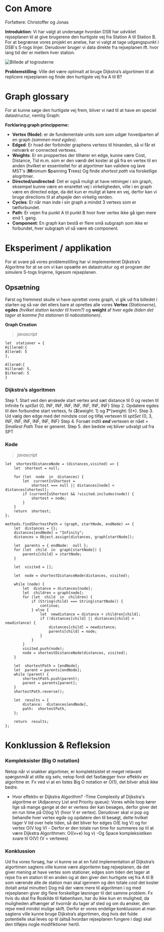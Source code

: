 
# Con Amore
Forfattere: Christoffer og Jonas

**Introduktion**: 
Vi har valgt at undersøge hvordan DSB har udviklet rejseplanen til at give brugerene den hurtigste vej fra Station A til Station B.
For at begrænse vores projekt en anelse, har vi valgt at tage udgangspunkt i DSB's S-togs linjer. Derudover bruger vi data direkte fra rejseplanen ift. hvor lang tid der er mellem hver station.

![Billede af togrouterne](https://www.dsb.dk/globalassets/trafikinformation/kort/nyt-s-togskort-med-koge-nord.png) 

**Problemstilling**: Ville det være optimalt at bruge Dijkstra’s algortimen til at replicere rejseplanen og finde den hurtigste vej fra A til B?


# Graph glossary
For at kunne søge den hurtigste vej frem, bliver vi nød til at have en speciel datastructur, nemlig Graph:

**Forklaring graph principperne:** 
- **Vertex (Node)**: er de fundementale units som som udgør hovedparten af en graph *(sammen med egdes)*. 
- **Edged**: Er hvad der forbinder graphens vertexs til hinanden, så vi får et netværk er connected vertexes.
- **Weights**: Er en propperties der tilhører en edge, kunne være Cost, Distance, Tid m.m. som er den værdi det koster at gå fra en vertex til en anden (hvilket er essentiellet for at algortimer kan validere og lave MST's (**M**inimum **S**panning **T**rees)  Og finde *shortest path* via forskellige alogritmer. 
- **Directed/undirected**: Det er også muligt at have retninger i sin graph, eksempel kunne være en ensrettet vej i virkeligheden, ville i en graph være en directed edge, da det kun er muligt at køre en vej, derfor kan vi bruge directions til at afspejle den virkelig verden.
- **Cycles**: Er når man inde i sin graph a mindst 3 vertexs som er tætforbundet.
- **Path**: Er vejen fra punkt A til punkt B hvor hver vertex ikke gå igen mere end 1. gang. 
- **Component**: En graph kan bestå er flere små subgraph som ikke er forbundet, hver subgraph vil så være eb component.


# Eksperiment / applikation 
 For at svare på vores problemstilling har vi implementeret Dijkstra’s Algoritme for at se om vi kan opsætte en datastruktur og et program der simulere S-togs linjerne, ligesom rejseplanen.  

## Opsætning 
Først og fremmest skulle vi have oprettet vores graph, vi gik ud fra billedet i starten og så var det ellers bare at oprettes alle vores **Vertex** *(Stationerne)*, **egdes** *(hvilket station kender til hvem?)* og **weight** af hver egde *(tiden det tager at komme fra stationen til nabostationen)*.

**Graph Creation**
> *javascript*
> 
	let  stationer = {
	Hillerød:{
	Allerød: 5
	},

	Allerød:{
	Hillerød: 5,
	Birkerød: 5
	}

### Dijkstra’s algoritmen

Step 1. Start ved den ønskede start vertex  and sæt distance til 0 og resten til Infinite fx _sptSet_ {0, INF, INF, INF, INF, INF, INF, INF}
Step 2. Opdatere egdes til den forbundne start vertexs, fx (**3**(weight: 1) og **7***(weight: 5)*). 
Step 3. Ud vælg den edge med det mindste cost og tilføj vertexen til _sptSet_ {0, 3, INF, INF, INF, INF, INF, INF}
Step 4. Forsæt indtil ***end*** vertexen er nået
= *Smallest Path Tree* er generet. 
Step 5. den bedste vej bliver udvalgt ud fra SPT 

###  Kode 

> *javascript*

```
let  shortestDistanceNode = (distances,visited) => {
	let  shortest = null;
	
	for (let  node  in  distances) {
		let  currentIsShortest =
			shortest === null || distances[node] < distances[shortest];
		if (currentIsShortest && !visited.includes(node)) {
			shortest = node;
		}
	}
	return  shortest;
};

methods.findShortestPath = (graph, startNode, endNode) => {
	let  distances = {};
	distances[endNode] = "Infinity";
	distances = Object.assign(distances, graph[startNode]);
	
	let  parents = { endNode:  null };
	for (let  child  in  graph[startNode]) {
		parents[child] = startNode;
	}
	
	let  visited = [];
	
	let  node = shortestDistanceNode(distances, visited);
	
	while (node) {
		let  distance = distances[node];
		let  children = graph[node];
		for (let  child  in  children) {
			if (String(child) === String(startNode)) {
				continue;
			} else {
				let  newdistance = distance + children[child];
				if (!distances[child] || distances[child] > newdistance) {
					distances[child] = newdistance;
					parents[child] = node;
				}
			}
		}
		visited.push(node);
		node = shortestDistanceNode(distances, visited);
	}
	
	let  shortestPath = [endNode];
	let  parent = parents[endNode];
	while (parent) {
		shortestPath.push(parent);
		parent = parents[parent];
	}
	shortestPath.reverse();
	
	let  results = {
		distance:  distances[endNode],
		path:  shortestPath,
	};
	
	return  results;
};
```
    

# Konklussion & Refleksion 
### Kompleksister (Big O notation)
Netop når vi snakker algortimer, er komplektsistet et meget relavant spørgsnmål at stille sig selv, netop fordi det fastlægger hvor effektiv en algoritme er. Fx ved vi at en listes Big O notation er O(1), det bliver altså ikke bedre.
- Hvor effektiv er Dijkstra Algorithm?
-Time Complexity af Dijkstra's algoritme er (Adjacency List and Priority queue):
Vores while loop kører lige så mange gange at der er vertexs der kan besøges, derfor giver det en run time på O(log V) (hvor V er vertex). Derudover skal vi pop og behandle hver vertex egde og opdatere den til besøgt, dette hvilket tager V tid over hele tiden, så det bliver for edges O(E log V) og for vertex  O(V log V) - Derfor er den totale run time for summeres op til at være Dijkstra Algorithmen: 
O((v+e) log v)
-Og Space kompleksistiken svare til O(V) (V = vertexes) 

### Konklussion
Ud fra vores forsøg, har vi kunne se at en fuld implementation af Dijkstra’s algortimen sagtens ville kunne være algoritemn bag rejseplanen, da det giver mening at have vertex som stationer, edges som tiden det tager at rejse fra en station til en anden og at den giver den hurtigste vej fra A til B som værende alle de station man skal igennem og den totale _cost_ det koster (totalt antal minutter)
Dog må der være mere til algoritmen i og med rejseplanen giver dig flere forskellige løsninger til det samme problem. Fx hvis du skal fra Roskilde til København, har du ikke kun en mulighed, da muligheden afhænger af hvornår du tager af sted og om du ønsker, den rejse med mindst mulige skift. 
Derfor er vores endelige konklussion at man sagtens ville kunne bruge Dijkstra’s algortimen, dog hvis det fulde potentielle skal leves op til (altså hvordan rejseplanen fungere i dag) skal den tilføjes nogle modifiktioner hertil. 

